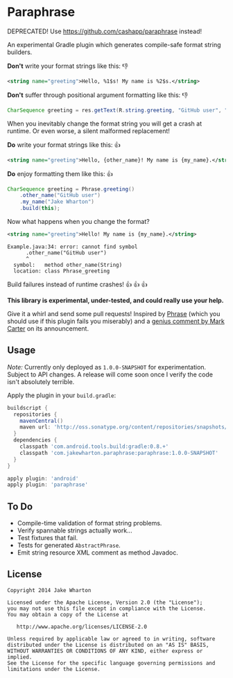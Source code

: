 Paraphrase
==========

DEPRECATED! Use https://github.com/cashapp/paraphrase instead!

An experimental Gradle plugin which generates compile-safe format string builders.

**Don't** write your format strings like this: :thumbsdown:
```xml
<string name="greeting">Hello, %1$s! My name is %2$s.</string>
```

**Don't** suffer through positional argument formatting like this: :thumbsdown:
```java
CharSequence greeting = res.getText(R.string.greeting, "GitHub user", "Jake Wharton");
```

When you inevitably change the format string you will get a crash at runtime. Or even worse, a
silent malformed replacement!

**Do** write your format strings like this: :thumbsup:
```xml
<string name="greeting">Hello, {other_name}! My name is {my_name}.</string>
```

**Do** enjoy formatting them like this: :thumbsup:
```java
CharSequence greeting = Phrase.greeting()
    .other_name("GitHub user")
    .my_name("Jake Wharton")
    .build(this);
```

Now what happens when you change the format?
```xml
<string name="greeting">Hello! My name is {my_name}.</string>
```
```
Example.java:34: error: cannot find symbol
      .other_name("GitHub user")
      ^
  symbol:   method other_name(String)
  location: class Phrase_greeting
```
Build failures instead of runtime crashes! :thumbsup: :thumbsup: :thumbsup:



**This library is experimental, under-tested, and could really use your help.**

Give it a whirl and send some pull requests! Inspired by [Phrase][1] (which you should use if this
plugin fails you miserably) and a [genius comment by Mark Carter][2] on its announcement.



Usage
-----

*Note:* Currently only deployed as `1.0.0-SNAPSHOT` for experimentation. Subject to API changes.
A release will come soon once I verify the code isn't absolutely terrible.

Apply the plugin in your `build.gradle`:
```groovy
buildscript {
  repositories {
    mavenCentral()
    maven url: 'http://oss.sonatype.org/content/repositories/snapshots/'
  }
  dependencies {
    classpath 'com.android.tools.build:gradle:0.8.+'
    classpath 'com.jakewharton.paraphrase:paraphrase:1.0.0-SNAPSHOT'
  }
}

apply plugin: 'android'
apply plugin: 'paraphrase'
```



To Do
-----

 * Compile-time validation of format string problems.
 * Verify spannable strings actually work...
 * Test fixtures that fail.
 * Tests for generated `AbstractPhrase`.
 * Emit string resource XML comment as method Javadoc.



License
--------

    Copyright 2014 Jake Wharton

    Licensed under the Apache License, Version 2.0 (the "License");
    you may not use this file except in compliance with the License.
    You may obtain a copy of the License at

       http://www.apache.org/licenses/LICENSE-2.0

    Unless required by applicable law or agreed to in writing, software
    distributed under the License is distributed on an "AS IS" BASIS,
    WITHOUT WARRANTIES OR CONDITIONS OF ANY KIND, either express or implied.
    See the License for the specific language governing permissions and
    limitations under the License.



 [1]: http://github.com/square/phrase
 [2]: http://corner.squareup.com/2014/01/phrase.html#comment-1214642643
